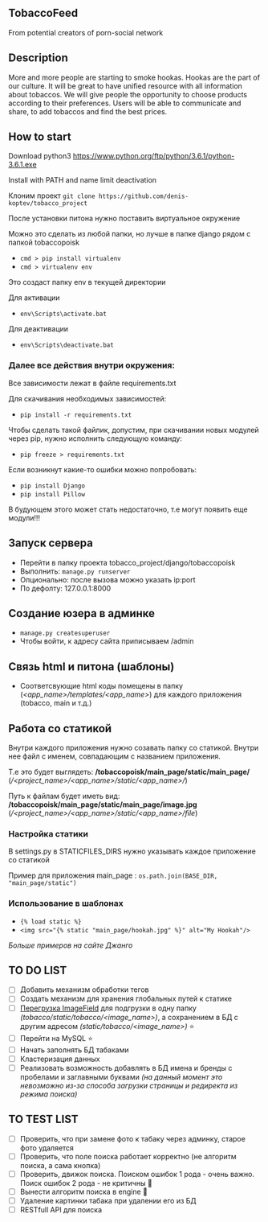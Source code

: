 ## TobaccoFeed

From potential creators of porn-social network

## Description

More and more people are starting to smoke hookas. Hookas are the part of our culture.
It will be great to have unified resource with all information about tobaccos.
We will give people the opportunity to choose products according to their preferences.
Users will be able to communicate and share, to add tobaccos and find the best prices.

## How to start

Download python3 https://www.python.org/ftp/python/3.6.1/python-3.6.1.exe

Install with PATH and name limit deactivation

Клоним проект
`git clone https://github.com/denis-koptev/tobacco_project`

После установки питона нужно поставить виртуальное окружение

Можно это сделать из любой папки, но лучше в папке django рядом с папкой tobaccopoisk
* `cmd > pip install virtualenv`
* `cmd > virtualenv env`

Это создаст папку env в текущей директории

Для активации 	
* `env\Scripts\activate.bat`

Для деактивации 
* `env\Scripts\deactivate.bat`

### Далее все действия внутри окружения:

Все зависимости лежат в файле requirements.txt

Для скачивания необходимых зависимостей:
* `pip install -r requirements.txt`
	
Чтобы сделать такой файлик, допустим, при скачивании новых модулей через pip, нужно исполнить следующую команду:
* `pip freeze > requirements.txt`

Если возникнут какие-то ошибки можно попробовать:
* `pip install Django`
* `pip install Pillow`

В будующем этого может стать недостаточно, т.е могут появить еще модули!!!

## Запуск сервера

* Перейти в папку проекта tobacco_project/django/tobaccopoisk
* Выполнить: `manage.py runserver`
* Опционально: после вызова можно указать ip:port
* По дефолту: 127.0.0.1:8000

## Создание юзера в админке

* `manage.py createsuperuser`
* Чтобы войти, к адресу сайта приписываем /admin

## Связь html и питона (шаблоны)

* Соответсвующие html коды помещены в папку
(*<app_name>/templates/<app_name>*) для каждого приложения (tobacco, main и т.д.)

## Работа со статикой
Внутри каждого приложения нужно созавать папку со статикой. Внутри нее файл с именем, совпадающим с названием приложения.

Т.е это будет выглядеть: **/tobaccopoisk/main_page/static/main_page/** 
(*/<project_name>/<app_name>/static/<app_name>/*)

Путь к файлам будет иметь вид: **/tobaccopoisk/main_page/static/main_page/image.jpg** 
(*/<project_name>/<app_name>/static/<app_name>/file*)

### Настройка статики

В settings.py в STATICFILES_DIRS нужно указывать каждое приложение со статикой

Пример для приложения main_page : `os.path.join(BASE_DIR, "main_page/static")`
### Использование в шаблонах
* `{% load static %}`
* `<img src="{% static "main_page/hookah.jpg" %}" alt="My Hookah"/>`

*Больше примеров на сайте Джанго*


## TO DO LIST

- [ ] Добавить механизм обработки тегов
- [ ] Создать механизм для хранения глобальных путей к статике
- [ ] [Перегрузка ImageField](http://stackoverflow.com/questions/9522759/imagefield-overwrite-image-file-with-same-name) для подгрузки в одну папку *(tobacco/static/tobacco/<image_name>)*, а сохранением в БД с другим адресом *(static/tobacco/<image_name>)* :star:
- [ ] Перейти на MySQL :star:
- [ ] Начать заполнять БД табаками
- [ ] Кластеризация данных
- [ ] Реализовать возможность добавлять в БД имена и бренды с пробелами и заглавными буквами 
	*(на данный момент это невозможно из-за способа загрузки страницы и редиректа из режима поиска)*

## TO TEST LIST

- [ ] Проверить, что при замене фото к табаку через админку, старое фото удаляется
- [ ] Проверить, что поле поиска работает корректно (не алгоритм поиска, а сама кнопка)
- [ ] Проверить, движок поиска. Поиском ошибок 1 рода - очень важно. Поиск ошибок 2 рода - не критичны :rocket:
- [ ] Вынести алгоритм поиска в engine :rocket:
- [ ] Удаление картинки табака при удалении его из БД
- [ ] RESTfull API для поиска
